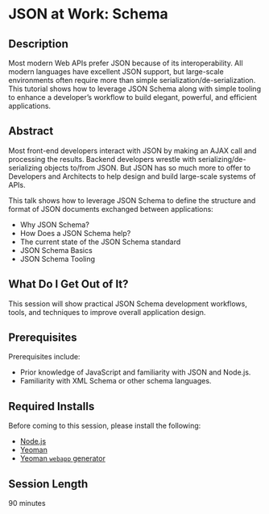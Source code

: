 JSON at Work: Schema
====================

## Description
Most modern Web APIs prefer JSON because of its interoperability. All modern languages have excellent JSON support, but large-scale environments often require more than simple serialization/de-serialization. This tutorial shows how to leverage JSON Schema along with simple tooling to enhance a developer’s workflow to build elegant, powerful, and efficient applications.

## Abstract
Most front-end developers interact with JSON by making an AJAX call and processing the results. Backend developers wrestle with serializing/de-serializing objects to/from JSON. But JSON has so much more to offer to Developers and Architects to help design and build large-scale systems of APIs.

This talk shows how to leverage JSON Schema to define the structure and format of JSON documents exchanged between applications:
* Why JSON Schema?
* How Does a JSON Schema help?
* The current state of the JSON Schema standard
* JSON Schema Basics
* JSON Schema Tooling

## What Do I Get Out of It?
This session will show practical JSON Schema development workflows, tools, and techniques to improve overall application design.

## Prerequisites
Prerequisites include:
* Prior knowledge of JavaScript and familiarity with JSON and Node.js.
* Familiarity with XML Schema or other schema languages.

## Required Installs
Before coming to this session, please install the following:
* [Node.js](https://github.com/tmarrs/json-at-work-examples/blob/master/appendix-a/Appendix-A-README.md#installing-nodejs)
* [Yeoman](https://github.com/tmarrs/json-at-work-examples/blob/master/appendix-a/Appendix-A-README.md#installing-yeoman)
* [Yeoman `webapp` generator](https://github.com/tmarrs/json-at-work-examples/blob/master/appendix-a/Appendix-A-README.md#installing-the-webapp-yeoman-generator)

## Session Length
90 minutes
